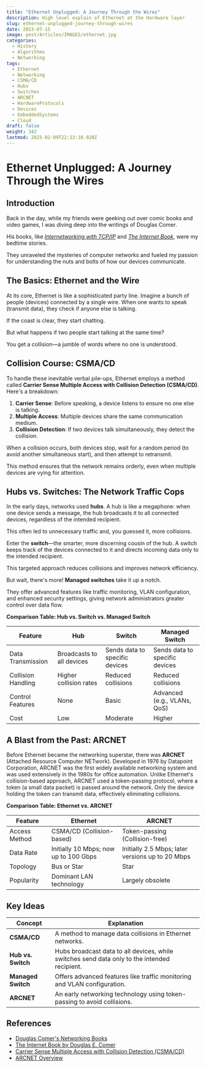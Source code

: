 ```yaml
---
title: "Ethernet Unplugged: A Journey Through the Wires"
description: High level explain of Ethernet at the Hardware layer
slug: ethernet-unplugged-journey-through-wires
date: 2023-07-15
image: post/Articles/IMAGES/ethernet.jpg
categories:
  - History
  - Algorithms
  - Networking
tags:
  - Ethernet
  - Networking
  - CSMA/CD
  - Hubs
  - Switches
  - ARCNET
  - HardwareProtocols
  - Devices
  - EmbeddedSystems
  - Cloud
draft: false
weight: 342
lastmod: 2025-02-09T22:13:10.920Z
---
```

# Ethernet Unplugged: A Journey Through the Wires

## Introduction

Back in the day, while my friends were geeking out over comic books and video games, I was diving deep into the writings of Douglas Comer.

His books, like [*Internetworking with TCP/IP*](https://www.cs.purdue.edu/homes/comer/netbooks.html) and [*The Internet Book*](https://www.porchlightbooks.com/product/internet-book-everything-you-need-to-know-about-computer-networking-and-how-the-internet-works--douglas-e-comer), were my bedtime stories.

They unraveled the mysteries of computer networks and fueled my passion for understanding the nuts and bolts of how our devices communicate.

## The Basics: Ethernet and the Wire

At its core, Ethernet is like a sophisticated party line. Imagine a bunch of people (devices) connected by a single wire. When one wants to speak (transmit data), they check if anyone else is talking.

If the coast is clear, they start chatting.

But what happens if two people start talking at the same time?

You get a collision—a jumble of words where no one is understood.

## Collision Course: CSMA/CD

To handle these inevitable verbal pile-ups, Ethernet employs a method called **Carrier Sense Multiple Access with Collision Detection (CSMA/CD)**. Here's a breakdown:

1. **Carrier Sense**: Before speaking, a device listens to ensure no one else is talking.
2. **Multiple Access**: Multiple devices share the same communication medium.
3. **Collision Detection**: If two devices talk simultaneously, they detect the collision.

When a collision occurs, both devices stop, wait for a random period (to avoid another simultaneous start), and then attempt to retransmit.

This method ensures that the network remains orderly, even when multiple devices are vying for attention.

## Hubs vs. Switches: The Network Traffic Cops

In the early days, networks used **hubs**. A hub is like a megaphone: when one device sends a message, the hub broadcasts it to all connected devices, regardless of the intended recipient.

This often led to unnecessary traffic and, you guessed it, more collisions.

Enter the **switch**—the smarter, more discerning cousin of the hub. A switch keeps track of the devices connected to it and directs incoming data only to the intended recipient.

This targeted approach reduces collisions and improves network efficiency.

But wait, there's more! **Managed switches** take it up a notch.

They offer advanced features like traffic monitoring, VLAN configuration, and enhanced security settings, giving network administrators greater control over data flow.

**Comparison Table: Hub vs. Switch vs. Managed Switch**

| Feature            | Hub                       | Switch                         | Managed Switch                 |
| ------------------ | ------------------------- | ------------------------------ | ------------------------------ |
| Data Transmission  | Broadcasts to all devices | Sends data to specific devices | Sends data to specific devices |
| Collision Handling | Higher collision rates    | Reduced collisions             | Reduced collisions             |
| Control Features   | None                      | Basic                          | Advanced (e.g., VLANs, QoS)    |
| Cost               | Low                       | Moderate                       | Higher                         |

## A Blast from the Past: ARCNET

Before Ethernet became the networking superstar, there was **ARCNET** (Attached Resource Computer NETwork). Developed in 1976 by Datapoint Corporation, ARCNET was the first widely available networking system and was used extensively in the 1980s for office automation. Unlike Ethernet's collision-based approach, ARCNET used a token-passing protocol, where a token (a small data packet) is passed around the network. Only the device holding the token can transmit data, effectively eliminating collisions.

**Comparison Table: Ethernet vs. ARCNET**

| Feature       | Ethernet                              | ARCNET                                           |
| ------------- | ------------------------------------- | ------------------------------------------------ |
| Access Method | CSMA/CD (Collision-based)             | Token-passing (Collision-free)                   |
| Data Rate     | Initially 10 Mbps; now up to 100 Gbps | Initially 2.5 Mbps; later versions up to 20 Mbps |
| Topology      | Bus or Star                           | Star                                             |
| Popularity    | Dominant LAN technology               | Largely obsolete                                 |

<!-- 
## Conclusion

Ethernet has come a long way from its humble beginnings, evolving into the backbone of modern networking. While technologies like ARCNET had their moment in the spotlight, Ethernet's adaptability and robustness have ensured its lasting prominence. And as we continue to build and expand our networks, the foundational principles laid out by pioneers like Douglas Comer remain as relevant as ever.
-->

## Key Ideas

| Concept            | Explanation                                                                                  |
| ------------------ | -------------------------------------------------------------------------------------------- |
| **CSMA/CD**        | A method to manage data collisions in Ethernet networks.                                     |
| **Hub vs. Switch** | Hubs broadcast data to all devices, while switches send data only to the intended recipient. |
| **Managed Switch** | Offers advanced features like traffic monitoring and VLAN configuration.                     |
| **ARCNET**         | An early networking technology using token-passing to avoid collisions.                      |

## References

* [Douglas Comer's Networking Books](https://www.cs.purdue.edu/homes/comer/netbooks.html)
* [The Internet Book by Douglas E. Comer](https://www.porchlightbooks.com/product/internet-book-everything-you-need-to-know-about-computer-networking-and-how-the-internet-works--douglas-e-comer)
* [Carrier Sense Multiple Access with Collision Detection (CSMA/CD)](https://www.youtube.com/watch?v=XrimgDtk34s)
* [ARCNET Overview](https://www.arcnet.cc/abtarc.htm)
